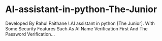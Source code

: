# AI-assistant-in-python-The-Junior
Developed By Rahul Paithane !.AI assistant in python [The Junior]. With Some Security Features Such As AI Name Verification First And The Password Verification...
